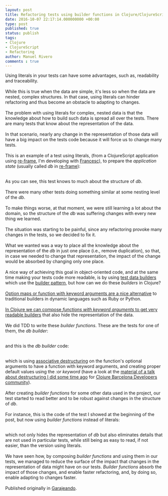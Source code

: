 ```yaml
---
layout: post
title: Refactoring tests using builder functions in Clojure/ClojureScript
date: 2016-10-07 22:17:14.000000000 +00:00
type: post
published: true
status: publish
tags:
- Clojure
- ClojureScript
- Refactoring
author: Manuel Rivero
comments : true
---
```


Using literals in your tests can have some advantages, such as, readability and traceability. 
<br><br>
While this is true when the data are simple, it's less so when the data are nested, complex structures.
In that case, using literals can hinder refactoring and thus become an obstacle to adapting to changes.
<br><br>
The problem with using literals for complex, nested data is that the knowledge about how to build such data is spread all over the tests. There are many tests that know about the representation of the data.
<br><br>
In that scenario, nearly any change in the representation of those data will have a big impact on the tests code 
because it will force us to change many tests.
<br><br>
This is an example of a test using literals, (from a ClojureScript application
using <a href="https://github.com/Day8/re-frame">re-frame</a>, I'm developing with <a href="https://twitter.com/zesc">Francesc</a>), 
to prepare the <i>application state</i> (usually called <i>db</i> in <a href="https://github.com/Day8/re-frame">re-frame</a>):
<br><br>
<script src="https://gist.github.com/trikitrok/50a48e7899ba820ca140835112e8ad0b.js"></script>
As you can see, this test knows to much about the structure of <i>db</i>. 
<br><br>
There were many other tests doing something similar at some nesting level of the <i>db</i>. 
<br><br>
To make things worse, at that moment, we were still learning a lot about the domain, so the structure of the <i>db</i> was suffering changes with every new thing we learned. 
<br><br>
The situation was starting to be painful, since any refactoring provoke many changes in the tests, so we decided to fix it.
<br><br>
What we wanted was a way to place all the knowledge about
the representation of the <i>db</i> in just one place (i.e., remove duplication),
so that, in case we needed to change that representation, the impact of the change would be
absorbed by changing only one place.
<br><br>
A nice way of achieving this goal in object-oriented code, and at the same time making
your tests code more readable, is by using <a href="http://www.natpryce.com/articles/000714.html">test data builders</a> which use the <a href="https://en.wikipedia.org/wiki/Builder_pattern">builder pattern</a>, but how can we do these <i>builders</i> in Clojure?
<br><br>
<a href="https://aphyr.com/posts/321-builders-vs-option-maps">Option maps or function with keyword arguments are a nice alternative</a> to traditional builders in dynamic languages such as Ruby or Python.
<br><br>
<a href="http://stackoverflow.com/questions/12633670/whats-the-clojure-way-to-builder-pattern">In Clojure we can compose <i>functions with keyword arguments</i> to get very readable builders</a> that also hide the representation of the data.
<br><br>
We did TDD to write these <i>builder functions</i>. These are the tests for one of them, the <i>db builder</i>:
<br><br>
<script src="https://gist.github.com/trikitrok/093f10a3af82422d1eff8a83323aa7a7.js"></script>
and this is the <i>db builder</i> code:
<br><br>
<script src="https://gist.github.com/trikitrok/1832b30d4a397acc0d24c3659edf1161.js"></script>
which is using <a href="http://clojure.org/guides/destructuring">associative destructuring</a> on the function's optional arguments to have a function with keyword arguments, and creating proper default values using the <i>:or keyword</i> (have a look at the <a href="https://gist.github.com/trikitrok/e24b0a8ecacf8c1ae726">material of a talk about destructuring I did some time ago</a> for <a href="http://www.meetup.com/ClojureBCN/">Clojure Barcelona Developers community</a>).
<br><br>
After creating <i>builder functions</i> for some other data used in the project, our test started to read better and to be robust against changes in the structure of <i>db</i>.
<br><br>
For instance, this is the code of the test I showed at the beginning of the post, but now using <i>builder functions</i> instead of literals:
<br><br>
<script src="https://gist.github.com/trikitrok/e8a8244ebc0fa82352bb8003a82da077.js"></script>
which not only hides the representation of <i>db</i> but also eliminates details that are not used in particular tests, while still being as easy to read, if not easier, than the version using literals.
<br><br>
We have seen how, by composing <i>builder functions</i> and using them in our tests, we managed to reduce
the surface of the impact that changes in the representation of data might have on our tests. 
<i>Builder functions</i> absorb the impact of those changes, and enable faster refactoring, and, by doing so, enable adapting to changes faster.
<br><br>
Published originally in [Garajeando](http://garajeando.blogspot.com.es/2016/10/using-builders-to-remove-duplication-in.html).
